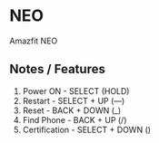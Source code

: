 # NEO
Amazfit NEO

## Notes / Features
1. Power ON - SELECT (HOLD)
2. Restart - SELECT + UP (―)
3. Reset - BACK + DOWN (_)
4. Find Phone - BACK + UP (/)
5. Certification - SELECT + DOWN (\)
